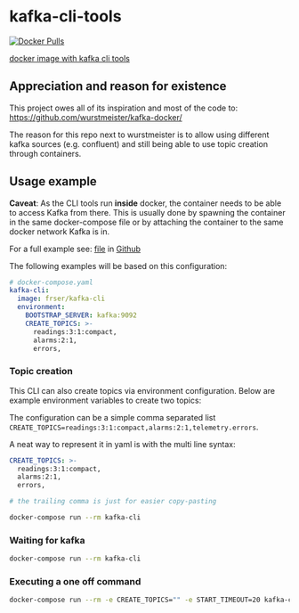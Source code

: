 # kafka-cli-tools

[![Docker Pulls](https://img.shields.io/docker/pulls/frser/kafka-cli.svg)](https://hub.docker.com/r/frser/kafka-cli/)

[docker image with kafka cli tools](https://hub.docker.com/r/frser/kafka-cli/)

## Appreciation and reason for existence

This project owes all of its inspiration and most of the code to:
https://github.com/wurstmeister/kafka-docker/

The reason for this repo next to wurstmeister is to allow using different kafka sources (e.g.
confluent) and still being able to use topic creation through containers.

## Usage example

**Caveat**: As the CLI tools run **inside** docker, the container needs to be able to access
Kafka from there. This is usually done by spawning the container in the same docker-compose file
or by attaching the container to the same docker network Kafka is in.

For a full example see: [file](docker-compose.yaml) in [Github](https://github.com/fr-ser/kafka-cli-tools)

The following examples will be based on this configuration:

```yaml
# docker-compose.yaml
kafka-cli:
  image: frser/kafka-cli
  environment:
    BOOTSTRAP_SERVER: kafka:9092
    CREATE_TOPICS: >-
      readings:3:1:compact,
      alarms:2:1,
      errors,
```

### Topic creation

This CLI can also create topics via environment configuration. Below are example environment
variables to create two topics:

The configuration can be a simple comma separated list
`CREATE_TOPICS=readings:3:1:compact,alarms:2:1,telemetry.errors`.

A neat way to represent it in yaml is with the multi line syntax:

```yaml
CREATE_TOPICS: >-
  readings:3:1:compact,
  alarms:2:1,
  errors,

# the trailing comma is just for easier copy-pasting
```

```sh
docker-compose run --rm kafka-cli
```

### Waiting for kafka

```sh
docker-compose run --rm kafka-cli
```

### Executing a one off command

```sh
docker-compose run --rm -e CREATE_TOPICS="" -e START_TIMEOUT=20 kafka-cli kafka-topics.sh --list --bootstrap-server kafka:9092
```
